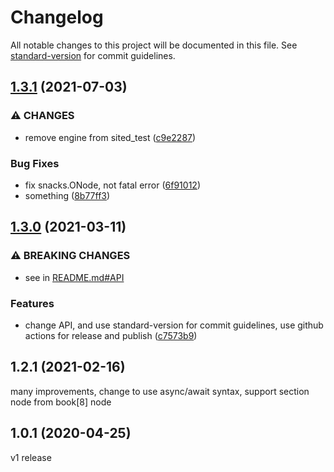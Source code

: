 # Changelog

All notable changes to this project will be documented in this file. See [standard-version](https://github.com/conventional-changelog/standard-version) for commit guidelines.

## [1.3.1](https://github.com/wistn/sited_test/compare/v1.3.0...v2.0.0) (2021-07-03)

### ⚠ CHANGES

-   remove engine from sited_test ([c9e2287](https://github.com/wistn/sited_test/commit/c9e228738b8659dd7d8f085ff09b60004a3b518d))

### Bug Fixes

-   fix snacks.ONode, not fatal error ([6f91012](https://github.com/wistn/sited_test/commit/6f910129693e2720fcd8c0edd99bfbadfcebd42c))
-   something ([8b77ff3](https://github.com/wistn/sited_test/commit/8b77ff37af127e50df3745ee9cb00a4c41295e23))

## [1.3.0](https://github.com/wistn/sited_test/compare/v1.2.1...v1.3.0) (2021-03-11)

### ⚠ BREAKING CHANGES

-   see in [README.md#API](https://github.com/wistn/sited_test/blob/main/README.md#API)

### Features

-   change API, and use standard-version for commit guidelines, use github actions for release and publish ([c7573b9](https://github.com/wistn/sited_test/commit/c7573b937b428d49bc237eaa5a33847ab3270ca9))

## 1.2.1 (2021-02-16)

many improvements, change to use async/await syntax, support section node from book[8] node

## 1.0.1 (2020-04-25)

v1 release
